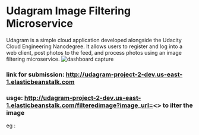 # Udagram Image Filtering Microservice

Udagram is a simple cloud application developed alongside the Udacity Cloud Engineering Nanodegree. It allows users to register and log into a web client, post photos to the feed, and process photos using an image filtering microservice.
![dashboard capture](https://user-images.githubusercontent.com/60529828/183002235-441389b3-135d-48e2-8b0c-f43cf7b8c390.PNG)

### link for submission: http://udagram-project-2-dev.us-east-1.elasticbeanstalk.com

### usge: http://udagram-project-2-dev.us-east-1.elasticbeanstalk.com/filteredimage?image_url=<<image link>> to ilter the image
  eg : 
